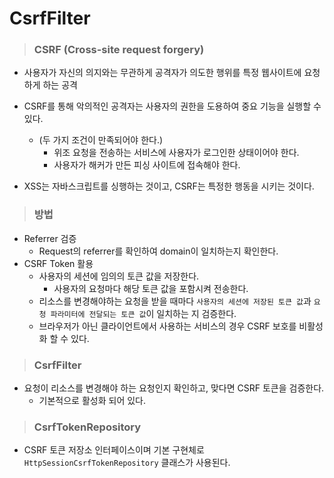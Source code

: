# CsrfFilter

> ### CSRF (Cross-site request forgery)

- 사용자가 자신의 의지와는 무관하게 공격자가 의도한 행위를 특정 웹사이트에 요청하게 하는 공격
- CSRF를 통해 악의적인 공격자는 사용자의 권한을 도용하여 중요 기능을 실행할 수 있다.
  - (두 가지 조건이 만족되어야 한다.)
    - 위조 요청을 전송하는 서비스에 사용자가 로그인한 상태이어야 한다.
    - 사용자가 해커가 만든 피싱 사이트에 접속해야 한다.


- XSS는 자바스크립트를 싱행하는 것이고, CSRF는 특정한 행동을 시키는 것이다.


> ### 방법
  - Referrer 검증
    - Request의 referrer를 확인하여 domain이 일치하는지 확인한다.
  - CSRF Token 활용
    - 사용자의 세션에 임의의 토큰 값을 저장한다.
      - 사용자의 요청마다 해당 토큰 값을 포함시켜 전송한다.
    - 리소스를 변경해야하는 요청을 받을 때마다 `사용자의 세션에 저장된 토큰 값`과 `요청 파라미터에 전달되는 토큰 값`이 일치하는 지 검증한다.
    - 브라우저가 아닌 클라이언트에서 사용하는 서비스의 경우 CSRF 보호를 비활성화 할 수 있다.

> ### CsrfFilter

- 요청이 리소스를 변경해야 하는 요청인지 확인하고, 맞다면 CSRF 토큰을 검증한다.
  - 기본적으로 활성화 되어 있다.

> ### CsrfTokenRepository

- CSRF 토큰 저장소 인터페이스이며 기본 구현체로 `HttpSessionCsrfTokenRepository` 클래스가 사용된다.